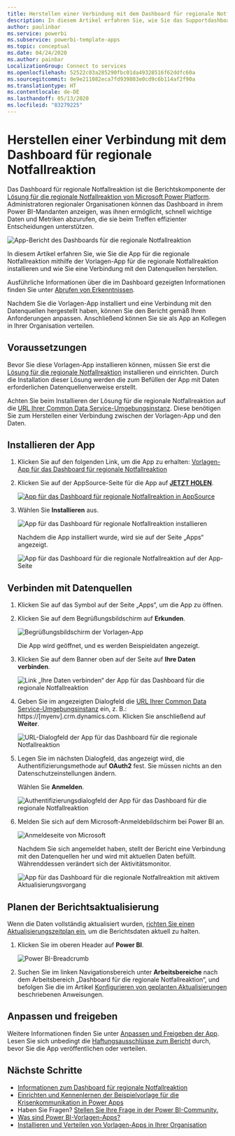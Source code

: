 ```yaml
---
title: Herstellen einer Verbindung mit dem Dashboard für regionale Notfallreaktion
description: In diesem Artikel erfahren Sie, wie Sie das Supportdashboard für Entscheidungen in Bezug auf COVID-19 für die Vorlagen-App für die regionale Notfallreaktion abrufen und installieren, und wie Sie eine Verbindung mit Daten herstellen.
author: paulinbar
ms.service: powerbi
ms.subservice: powerbi-template-apps
ms.topic: conceptual
ms.date: 04/24/2020
ms.author: painbar
LocalizationGroup: Connect to services
ms.openlocfilehash: 52522c03a285290fbc01da49328516f62ddfc60a
ms.sourcegitcommit: 0e9e211082eca7fd939803e0cd9c6b114af2f90a
ms.translationtype: HT
ms.contentlocale: de-DE
ms.lasthandoff: 05/13/2020
ms.locfileid: "83279225"
---
```

# <a name="connect-to-the-regional-emergency-response-dashboard"></a>Herstellen einer Verbindung mit dem Dashboard für regionale Notfallreaktion
Das Dashboard für regionale Notfallreaktion ist die Berichtskomponente der [Lösung für die regionale Notfallreaktion von Microsoft Power Platform](https://docs.microsoft.com/powerapps/sample-apps/regional-emergency-response/overview). Administratoren regionaler Organisationen können das Dashboard in ihrem Power BI-Mandanten anzeigen, was ihnen ermöglicht, schnell wichtige Daten und Metriken abzurufen, die sie beim Treffen effizienter Entscheidungen unterstützen.

![App-Bericht des Dashboards für die regionale Notfallreaktion](media/service-connect-to-regional-emergency-response/service-regional-emergency-response-app-report.png)

In diesem Artikel erfahren Sie, wie Sie die App für die regionale Notfallreaktion mithilfe der Vorlagen-App für die regionale Notfallreaktion installieren und wie Sie eine Verbindung mit den Datenquellen herstellen.

Ausführliche Informationen über die im Dashboard gezeigten Informationen finden Sie unter [Abrufen von Erkenntnissen](https://docs.microsoft.com/powerapps/sample-apps/regional-emergency-response/portals-admin-reporting#get-insights).

Nachdem Sie die Vorlagen-App installiert und eine Verbindung mit den Datenquellen hergestellt haben, können Sie den Bericht gemäß Ihren Anforderungen anpassen. Anschließend können Sie sie als App an Kollegen in Ihrer Organisation verteilen.

## <a name="prerequisites"></a>Voraussetzungen

Bevor Sie diese Vorlagen-App installieren können, müssen Sie erst die [Lösung für die regionale Notfallreaktion](https://docs.microsoft.com/powerapps/sample-apps/regional-emergency-response/deploy) installieren und einrichten. Durch die Installation dieser Lösung werden die zum Befüllen der App mit Daten erforderlichen Datenquellenverweise erstellt.

Achten Sie beim Installieren der Lösung für die regionale Notfallreaktion auf die [URL Ihrer Common Data Service-Umgebungsinstanz](https://docs.microsoft.com/powerapps/sample-apps/regional-emergency-response/deploy#step-5-configure-and-publish-power-bi-dashboard). Diese benötigen Sie zum Herstellen einer Verbindung zwischen der Vorlagen-App und den Daten.

## <a name="install-the-app"></a>Installieren der App

1. Klicken Sie auf den folgenden Link, um die App zu erhalten: [Vorlagen-App für das Dashboard für regionale Notfallreaktion](https://appsource.microsoft.com/product/power-bi/powerapps_cxo.regional_response)

1. Klicken Sie auf der AppSource-Seite für die App auf [**JETZT HOLEN**](https://appsource.microsoft.com/product/power-bi/powerapps_cxo.regional_response).

    [![App für das Dashboard für regionale Notfallreaktion in AppSource](media/service-connect-to-regional-emergency-response/service-regional-emergency-response-app-appsource-get-it-now.png)](https://appsource.microsoft.com/product/power-bi/powerapps_cxo.regional_response)

1. Wählen Sie **Installieren** aus. 

    ![App für das Dashboard für regionale Notfallreaktion installieren](media/service-connect-to-regional-emergency-response/service-regional-emergency-response-select-install.png)

    Nachdem die App installiert wurde, wird sie auf der Seite „Apps“ angezeigt.

   ![App für das Dashboard für die regionale Notfallreaktion auf der App-Seite](media/service-connect-to-regional-emergency-response/service-regional-emergency-response-app-apps-page-icon.png)

## <a name="connect-to-data-sources"></a>Verbinden mit Datenquellen

1. Klicken Sie auf das Symbol auf der Seite „Apps“, um die App zu öffnen.

1. Klicken Sie auf dem Begrüßungsbildschirm auf **Erkunden**.

   ![Begrüßungsbildschirm der Vorlagen-App](media/service-connect-to-regional-emergency-response/service-regional-emergency-response-app-splash-screen.png)

   Die App wird geöffnet, und es werden Beispieldaten angezeigt.

1. Klicken Sie auf dem Banner oben auf der Seite auf **Ihre Daten verbinden**.

   ![Link „Ihre Daten verbinden“ der App für das Dashboard für die regionale Notfallreaktion](media/service-connect-to-regional-emergency-response/service-regional-emergency-response-app-connect-data.png)

1. Geben Sie im angezeigten Dialogfeld die [URL Ihrer Common Data Service-Umgebungsinstanz](https://docs.microsoft.com/powerapps/sample-apps/emergency-response/deploy-configure#publish-the-power-bi-dashboard) ein, z. B.: https://[myenv].crm.dynamics.com. Klicken Sie anschließend auf **Weiter**.

   ![URL-Dialogfeld der App für das Dashboard für die regionale Notfallreaktion](media/service-connect-to-regional-emergency-response/service-regional-emergency-response-app-url-dialog.png)

1. Legen Sie im nächsten Dialogfeld, das angezeigt wird, die Authentifizierungsmethode auf **OAuth2** fest. Sie müssen nichts an den Datenschutzeinstellungen ändern.

   Wählen Sie **Anmelden**.

   ![Authentifizierungsdialogfeld der App für das Dashboard für die regionale Notfallreaktion](media/service-connect-to-regional-emergency-response/service-regional-emergency-response-app-authentication-dialog.png)

1. Melden Sie sich auf dem Microsoft-Anmeldebildschirm bei Power BI an.

   ![Anmeldeseite von Microsoft](media/service-connect-to-regional-emergency-response/service-regional-emergency-response-app-microsoft-login.png)

   Nachdem Sie sich angemeldet haben, stellt der Bericht eine Verbindung mit den Datenquellen her und wird mit aktuellen Daten befüllt. Währenddessen verändert sich der Aktivitätsmonitor.

   ![App für das Dashboard für die regionale Notfallreaktion mit aktivem Aktualisierungsvorgang](media/service-connect-to-regional-emergency-response/service-regional-emergency-response-app-refresh-monitor.png)

## <a name="schedule-report-refresh"></a>Planen der Berichtsaktualisierung

Wenn die Daten vollständig aktualisiert wurden, [richten Sie einen Aktualisierungszeitplan ein](../connect-data/refresh-scheduled-refresh.md), um die Berichtsdaten aktuell zu halten.

1. Klicken Sie im oberen Header auf **Power BI**.

   ![Power BI-Breadcrumb](media/service-connect-to-regional-emergency-response/service-regional-emergency-response-app-powerbi-breadcrumb.png)

1. Suchen Sie im linken Navigationsbereich unter **Arbeitsbereiche** nach dem Arbeitsbereich „Dashboard für die regionale Notfallreaktion“, und befolgen Sie die im Artikel [Konfigurieren von geplanten Aktualisierungen](../connect-data/refresh-scheduled-refresh.md) beschriebenen Anweisungen.

## <a name="customize-and-share"></a>Anpassen und freigeben

Weitere Informationen finden Sie unter [Anpassen und Freigeben der App](../connect-data/service-template-apps-install-distribute.md#customize-and-share-the-app). Lesen Sie sich unbedingt die [Haftungsausschlüsse zum Bericht](https://docs.microsoft.com/powerapps/sample-apps/regional-emergency-response/overview#disclaimer) durch, bevor Sie die App veröffentlichen oder verteilen.

## <a name="next-steps"></a>Nächste Schritte
* [Informationen zum Dashboard für regionale Notfallreaktion](https://docs.microsoft.com/powerapps/sample-apps/regional-emergency-response/portals-admin-reporting#get-insights)
* [Einrichten und Kennenlernen der Beispielvorlage für die Krisenkommunikation in Power Apps](https://docs.microsoft.com/powerapps/maker/canvas-apps/sample-crisis-communication-app)
* Haben Sie Fragen? [Stellen Sie Ihre Frage in der Power BI-Community.](https://community.powerbi.com/)
* [Was sind Power BI-Vorlagen-Apps?](../connect-data/service-template-apps-overview.md)
* [Installieren und Verteilen von Vorlagen-Apps in Ihrer Organisation](../connect-data/service-template-apps-install-distribute.md)
